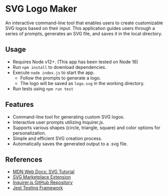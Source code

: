 # SVG Logo Maker

An interactive command-line tool that enables users to create customizable SVG logos based on their input. This application guides users through a series of prompts, generates an SVG file, and saves it in the local directory.

## Usage

- Requires Node v12+. (This app has been tested on Node 16)
- Run `npm install` to download dependencies.
- Execute `node index.js` to start the app.
  - Follow the prompts to generate a logo.
  - The logo will be saved as `logo.svg` in the working directory.
- Run tests using `npm run test`

## Features

- Command-line tool for generating custom SVG logos.
- Interactive user prompts utilizing Inquirer.js.
- Supports various shapes (circle, triangle, square) and color options for personalization.
- Simple and efficient SVG creation process.
- Automatically saves the generated output to a .svg file.

## References

- [MDN Web Docs: SVG Tutorial](https://developer.mozilla.org/en-US/docs/Web/SVG/Tutorial/Introduction)
- [SVG Marketplace Extension](https://marketplace.visualstudio.com/items?itemName=jock.svg)
- [Inquirer.js GitHub Repository](https://github.com/SBoudrias/Inquirer.js)
- [Jest Testing Framework](https://jestjs.io/)
